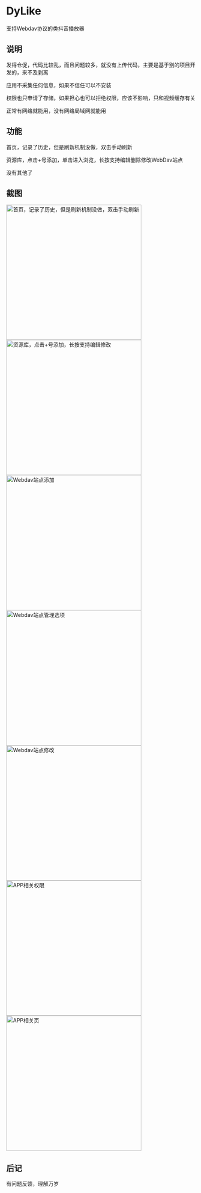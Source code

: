 # DyLike

支持Webdav协议的类抖音播放器

## 说明

发得仓促，代码比较乱，而且问题较多，就没有上传代码，主要是基于别的项目开发的，来不及剥离

应用不采集任何信息，如果不信任可以不安装

权限也只申请了存储，如果担心也可以拒绝权限，应该不影响，只和视频缓存有关

正常有网络就能用，没有网络局域网就能用

## 功能

首页，记录了历史，但是刷新机制没做，双击手动刷新

资源库，点击+号添加，单击进入浏览，长按支持编辑删除修改WebDav站点

没有其他了

## 截图

<p align = "left">
<img src="screenshots/Screenshot_home.jpg" alt="首页，记录了历史，但是刷新机制没做，双击手动刷新" width="360" />
<img src="screenshots/Screenshot_source.jpg" alt="资源库，点击+号添加，长按支持编辑修改" width="360" />
<img src="screenshots/Screenshot_dav_add.jpg" alt="Webdav站点添加" width="360" />
<img src="screenshots/Screenshot_dav_action.jpg" alt="Webdav站点管理选项" width="360" />
<img src="screenshots/Screenshot_dav_edit.jpg" alt="Webdav站点修改" width="360" />
<img src="screenshots/Screenshot_permissions.jpg" alt="APP相关权限" width="360" />
<img src="screenshots/Screenshot_pages.jpg" alt="APP相关页" width="360" />
</p>

## 后记

有问题反馈，理解万岁
